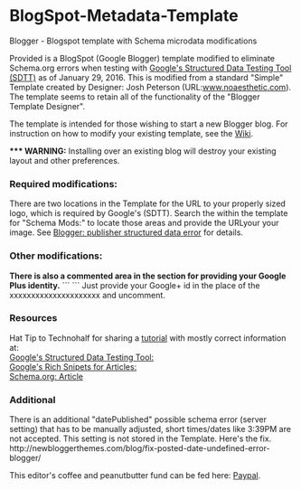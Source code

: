 # BlogSpot-Metadata-Template
Blogger - Blogspot template with Schema microdata modifications

Provided is a BlogSpot (Google Blogger) template modified to eliminate Schema.org errors when testing with [Google's Structured Data Testing Tool (SDTT)](https://developers.google.com/structured-data/testing-tool/)  as of January 29, 2016.  This is modified from a standard "Simple" Template created by Designer: Josh Peterson (URL:www.noaesthetic.com). The template seems to retain all of the functionality of the "Blogger Template Designer".

The template is intended for those wishing to start a new Blogger blog.
For instruction on how to modify your existing template, see the [Wiki](https://github.com/WeaverStever/BlogSpot-Metadata-Template/wik).

<b>*** WARNING:</b> Installing over an existing blog will destroy your existing layout and other preferences. 

<h3>Required modifications:</h3>

There are two locations in the Template for the URL to your properly sized logo, which is required by Google's (SDTT). 
Search the within the template for "Schema Mods:" to locate those areas and provide the URLyour your image. See [Blogger: publisher structured data error](https://github.com/WeaverStever/BlogSpot-Metadata-Template/wiki/Blogger:-publisher-structured-data-error) for details.

<h3>Other modifications:</h3>
<b>There is also a commented area in the <Head> section for providing your Google Plus identity.</b>
```
<!--  Schema Mods: Code to provide Google+ account programatically (for removal of "About Me" gadget)
   <link rel='Author' href='http://plus.google.com/xxxxxxxxxxxxxxxxxxxxx'/>
   <link rel='Publisher' href='http://plus.google.com/xxxxxxxxxxxxxxxxxxxxx'/>
-->
```
Just provide your Google+ id in the place of the xxxxxxxxxxxxxxxxxxxxx and uncomment.

<h3>Resources</h3>

Hat Tip to Technohalf for sharing a [tutorial](http://www.technohalf.com/2015/12/how-to-fix-all-structured-data-errors.html) with mostly correct information at:<br/> 
[Google's Structured Data Testing Tool:](https://developers.google.com/structured-data/testing-tool/)<br/>
[Google's Rich Snipets for Articles:](https://developers.google.com/structured-data/rich-snippets/articles)<br/>
[Schema.org: Article](https://schema.org/Article)<br/>

<h3>Additional</h3>
There is an additional "datePublished" possible schema error (server setting) that has to be manually adjusted, short times/dates like 3:39PM are not accepted. This setting is not stored in the Template.
Here's the fix. http://newbloggerthemes.com/blog/fix-posted-date-undefined-error-blogger/

This editor's coffee and peanutbutter fund can be fed here:  [Paypal](https://www.paypal.com/cgi-bin/webscr?cmd=_s-xclick&hosted_button_id=RJNBR2FZW9DAJ).
